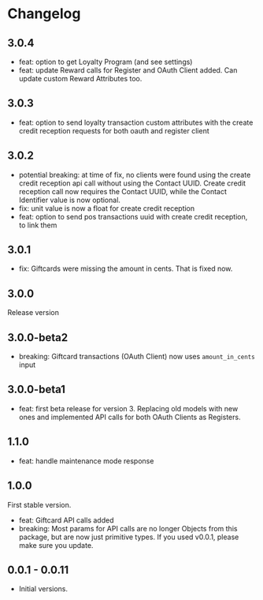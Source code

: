 # Changelog

## 3.0.4
- feat: option to get Loyalty Program (and see settings)
- feat: update Reward calls for Register and OAuth Client added. Can update custom Reward Attributes too.

## 3.0.3
- feat: option to send loyalty transaction custom attributes with the create credit reception requests for both oauth and register client 

## 3.0.2

- potential breaking: at time of fix, no clients were found using the create credit reception api call without using the Contact UUID. Create credit reception call now requires the Contact UUID, while the Contact Identifier value is now optional.
- fix: unit value is now a float for create credit reception
- feat: option to send pos transactions uuid with create credit reception, to link them

## 3.0.1

- fix: Giftcards were missing the amount in cents. That is fixed now.

## 3.0.0

Release version

## 3.0.0-beta2

- breaking: Giftcard transactions (OAuth Client) now uses `amount_in_cents` input

## 3.0.0-beta1

- feat: first beta release for version 3. Replacing old models with new ones and implemented API calls for both OAuth Clients as Registers.

## 1.1.0

- feat: handle maintenance mode response

## 1.0.0

 First stable version.

- feat: Giftcard API calls added
- breaking: Most params for API calls are no longer Objects from this package, but are now just primitive types. If you used v0.0.1, please make sure you update.

## 0.0.1 - 0.0.11

- Initial versions.